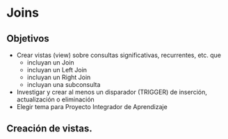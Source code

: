 # Joins

## Objetivos 
- Crear vistas (view) sobre consultas significativas, recurrentes, etc. que 
     - incluyan un Join
     - incluyan un Left Join 
     - incluyan un Right Join
     - incluyan una subconsulta
- Investigar y crear al menos un disparador (TRIGGER) de inserción, actualización o eliminación
- Elegir tema para Proyecto Integrador de Aprendizaje

## Creación de vistas.
